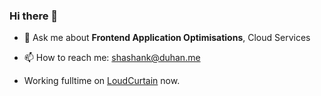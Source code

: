 ### Hi there 👋

- 💬 Ask me about **Frontend Application Optimisations**, Cloud Services

- 📫 How to reach me: shashank@duhan.me

- Working fulltime on [LoudCurtain](https://github.com/loudcurtain) now.

<!--
**shashankduhan/shashankduhan** is a ✨ _special_ ✨ repository because its `README.md` (this file) appears on your GitHub profile.

Here are some ideas to get you started:

- 🔭 I’m currently working on ...
- 🌱 I’m currently learning ...
- 👯 I’m looking to collaborate on ...
- 🤔 I’m looking for help with ...
- 💬 Ask me about ...
- 📫 How to reach me: ...
- 😄 Pronouns: ...
- ⚡ Fun fact: ...
-->
